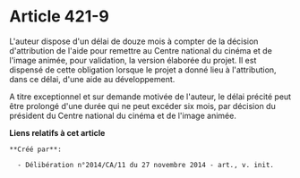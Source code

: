# Article 421-9

L'auteur dispose d'un délai de douze mois à compter de la décision d'attribution de l'aide pour remettre au Centre national
du cinéma et de l'image animée, pour validation, la version élaborée du projet. Il est dispensé de cette obligation lorsque
le projet a donné lieu à l'attribution, dans ce délai, d'une aide au développement. 

A titre exceptionnel et sur demande motivée de l'auteur, le délai précité peut être prolongé d'une durée qui ne peut excéder
six mois, par décision du président du Centre national du cinéma et de l'image animée.

**Liens relatifs à cet article**

	**Créé par**:

	  - Délibération n°2014/CA/11 du 27 novembre 2014 - art., v. init.
